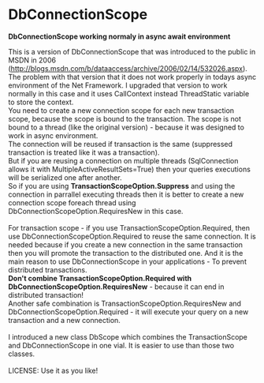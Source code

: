 # DbConnectionScope
<b>DbConnectionScope working normaly in async await environment</b>

This is a version of DbConnectionScope that was introduced to the public in MSDN in 2006 (http://blogs.msdn.com/b/dataaccess/archive/2006/02/14/532026.aspx).
The problem with that version that it does not work properly in todays async environment of the Net Framework.
I upgraded that version to work normally in this case and it uses CallContext instead ThreadStatic variable to store
the context.<br/>
You need to create a new connection scope for each new transaction scope, because the scope is  bound to the transaction.
The scope is not bound to a thread (like the original version) - because it was designed to work in async environment.<br/>
The connection will be reused if transaction is the same (suppressed transaction is treated like it was a transaction).<br/>
But if you are reusing a connection on multiple threads (SqlConnection allows it with MultipleActiveResultSets=True) then your queries executions will be serialized one after another.<br/>
So if you are using <b>TransactionScopeOption.Suppress</b> and using the connection in parrallel executing threads then it is better
to create a new connection scope foreach thread using DbConnectionScopeOption.RequiresNew in  this case.<br/><br/>
For transaction scope - if you use TransactionScopeOption.Required, then use DbConnectionScopeOption.Required to reuse the same connection.
It is  needed because if you create a new connection in the same transaction then you will promote the transaction to the distributed one.
And it is the main reason to use DbConnectionScope in your applications - To prevent distributed transactions.
<br/>
<b>Don't combine TransactionScopeOption.Required with DbConnectionScopeOption.RequiresNew</b> - because it can end in distributed 
transaction!<br/>
Another safe combination is TransactionScopeOption.RequiresNew and DbConnectionScopeOption.Required - it will execute your query on 
a new transaction and a new connection.
<br/><br/>
I introduced a new class DbScope which combines the TransactionScope and DbConnectionScope in one vial. It is easier to use than those two classes.
<br/><br/>
LICENSE: Use it as you like!
